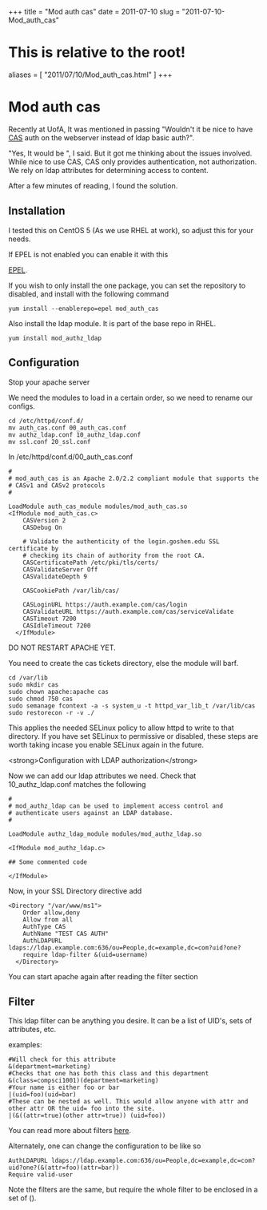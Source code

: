 +++
title = "Mod auth cas"
date = 2011-07-10
slug = "2011-07-10-Mod_auth_cas"
# This is relative to the root!
aliases = [ "2011/07/10/Mod_auth_cas.html" ]
+++
# Mod auth cas

Recently at UofA, It was mentioned in passing \"Wouldn\'t it be nice to
have [CAS](http://www.jasig.org/cas) auth on the webserver instead of
ldap basic auth?\".

\"Yes, It would be \", I said. But it got me thinking about the issues
involved. While nice to use CAS, CAS only provides authentication, not
authorization. We rely on ldap attributes for determining access to
content.

After a few minutes of reading, I found the solution.

## Installation

I tested this on CentOS 5 (As we use RHEL at work), so adjust this for
your needs.

If EPEL is not enabled you can enable it with this

[EPEL](http://fedoraproject.org/wiki/EPEL).

If you wish to only install the one package, you can set the repository
to disabled, and install with the following command

    yum install --enablerepo=epel mod_auth_cas 

Also install the ldap module. It is part of the base repo in RHEL.

    yum install mod_authz_ldap

## Configuration

Stop your apache server

We need the modules to load in a certain order, so we need to rename our
configs.

    cd /etc/httpd/conf.d/
    mv auth_cas.conf 00_auth_cas.conf
    mv authz_ldap.conf 10_authz_ldap.conf
    mv ssl.conf 20_ssl.conf

In /etc/httpd/conf.d/00_auth_cas.conf

    #
    # mod_auth_cas is an Apache 2.0/2.2 compliant module that supports the
    # CASv1 and CASv2 protocols
    #

    LoadModule auth_cas_module modules/mod_auth_cas.so
    <IfModule mod_auth_cas.c>
        CASVersion 2
        CASDebug On

        # Validate the authenticity of the login.goshen.edu SSL certificate by
        # checking its chain of authority from the root CA.
        CASCertificatePath /etc/pki/tls/certs/
        CASValidateServer Off
        CASValidateDepth 9

        CASCookiePath /var/lib/cas/

        CASLoginURL https://auth.example.com/cas/login
        CASValidateURL https://auth.example.com/cas/serviceValidate
        CASTimeout 7200
        CASIdleTimeout 7200
      </IfModule>

DO NOT RESTART APACHE YET.

You need to create the cas tickets directory, else the module will barf.

    cd /var/lib
    sudo mkdir cas
    sudo chown apache:apache cas
    sudo chmod 750 cas
    sudo semanage fcontext -a -s system_u -t httpd_var_lib_t /var/lib/cas
    sudo restorecon -r -v ./

This applies the needed SELinux policy to allow httpd to write to that
directory. If you have set SELinux to permissive or disabled, these
steps are worth taking incase you enable SELinux again in the future.

\<strong\>Configuration with LDAP authorization\</strong\>

Now we can add our ldap attributes we need. Check that
10_authz_ldap.conf matches the following

    #
    # mod_authz_ldap can be used to implement access control and 
    # authenticate users against an LDAP database.
    # 

    LoadModule authz_ldap_module modules/mod_authz_ldap.so

    <IfModule mod_authz_ldap.c>

    ## Some commented code

    </IfModule>

Now, in your SSL Directory directive add

    <Directory "/var/www/ms1">
        Order allow,deny
        Allow from all
        AuthType CAS
        AuthName "TEST CAS AUTH"
        AuthLDAPURL ldaps://ldap.example.com:636/ou=People,dc=example,dc=com?uid?one?
        require ldap-filter &(uid=username)
      </Directory>

You can start apache again after reading the filter section

## Filter

This ldap filter can be anything you desire. It can be a list of UID\'s,
sets of attributes, etc.

examples:

    #Will check for this attribute
    &(department=marketing)
    #Checks that one has both this class and this department
    &(class=compsci1001)(department=marketing)
    #Your name is either foo or bar
    |(uid=foo)(uid=bar)
    #These can be nested as well. This would allow anyone with attr and other attr OR the uid= foo into the site. 
    |(&((attr=true)(other attr=true)) (uid=foo))

You can read more about filters
[here](http://www.zytrax.com/books/ldap/apa/search.html).

Alternately, one can change the configuration to be like so

    AuthLDAPURL ldaps://ldap.example.com:636/ou=People,dc=example,dc=com?uid?one?(&(attr=foo)(attr=bar))
    Require valid-user

Note the filters are the same, but require the whole filter to be
enclosed in a set of ().
